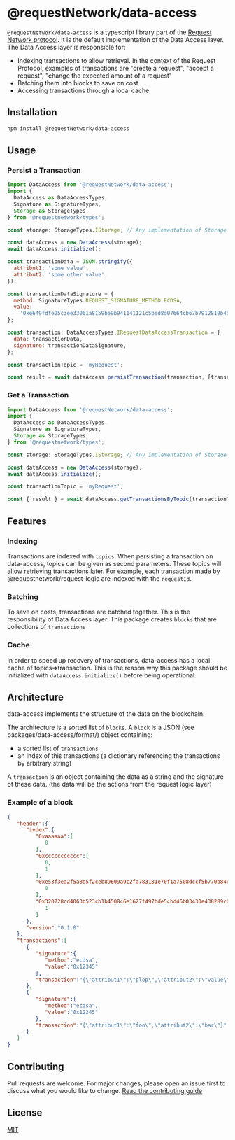 # @requestNetwork/data-access

`@requestNetwork/data-access` is a typescript library part of the [Request Network protocol](https://github.com/RequestNetwork/requestNetwork).
It is the default implementation of the Data Access layer. The Data Access layer is responsible for:

- Indexing transactions to allow retrieval. In the context of the Request Protocol, examples of transactions are "create a request", "accept a request", "change the expected amount of a request"
- Batching them into blocks to save on cost
- Accessing transactions through a local cache

## Installation

```bash
npm install @requestNetwork/data-access
```

## Usage

### Persist a Transaction

```javascript
import DataAccess from '@requestNetwork/data-access';
import {
  DataAccess as DataAccessTypes,
  Signature as SignatureTypes,
  Storage as StorageTypes,
} from '@requestnetwork/types';

const storage: StorageTypes.IStorage; // Any implementation of Storage layer, @requestnetwork/ethereum-storage for example

const dataAccess = new DataAccess(storage);
await dataAccess.initialize();

const transactionData = JSON.stringify({
  attribut1: 'some value',
  attribut2: 'some other value',
});

const transactionDataSignature = {
  method: SignatureTypes.REQUEST_SIGNATURE_METHOD.ECDSA,
  value:
    '0xe649fdfe25c3ee33061a8159be9b941141121c5bed8d07664cb67b7912819b4539841a206636c190178ac58978926dad1fe3637a10b656705b71bda5e187510c1b',
};

const transaction: DataAccessTypes.IRequestDataAccessTransaction = {
  data: transactionData,
  signature: transactionDataSignature,
};

const transactionTopic = 'myRequest';

const result = await dataAccess.persistTransaction(transaction, [transactionTopic]);
```

### Get a Transaction

```javascript
import DataAccess from '@requestNetwork/data-access';
import {
  DataAccess as DataAccessTypes,
  Signature as SignatureTypes,
  Storage as StorageTypes,
} from '@requestnetwork/types';

const storage: StorageTypes.IStorage; // Any implementation of Storage layer, @requestnetwork/ethereum-storage for example

const dataAccess = new DataAccess(storage);
await dataAccess.initialize();

const transactionTopic = 'myRequest';

const { result } = await dataAccess.getTransactionsByTopic(transactionTopic);
```

## Features

### Indexing

Transactions are indexed with `topics`. When persisting a transaction on data-access, topics can be given as second parameters. These topics will allow retrieving transactions later. For example, each transaction made by @requestnetwork/request-logic are indexed with the `requestId`.

### Batching

To save on costs, transactions are batched together. This is the responsibility of Data Access layer. This package creates `blocks` that are collections of `transactions`

### Cache

In order to speed up recovery of transactions, data-access has a local cache of topics=>transaction. This is the reason why this package should be initialized with `dataAccess.initialize()` before being operational.

## Architecture

data-access implements the structure of the data on the blockchain.

The architecture is a sorted list of `blocks`. A `block` is a JSON (see packages/data-access/format/) object containing:

- a sorted list of `transactions`
- an index of this transactions (a dictionary referencing the transactions by arbitrary string)

A `transaction` is an object containing the data as a string and the signature of these data. (the data will be the actions from the request logic layer)

### Example of a block

```JSON
{
   "header":{
      "index":{
         "0xaaaaaa":[
            0
         ],
         "0xccccccccccc":[
            0,
            1
         ],
         "0xe53f3ea2f5a8e5f2ceb89609a9c2fa783181e70f1a7508dccf5b770b846a6a8d":[
            0
         ],
         "0x320728cd4063b523cb1b4508c6e1627f497bde5cbd46b03430e438289c6e1d23":[
            1
         ]
      },
      "version":"0.1.0"
   },
   "transactions":[
      {
         "signature":{
            "method":"ecdsa",
            "value":"0x12345"
         },
         "transaction":"{\"attribut1\":\"plop\",\"attribut2\":\"value\"}"
      },
      {
         "signature":{
            "method":"ecdsa",
            "value":"0x12345"
         },
         "transaction":"{\"attribut1\":\"foo\",\"attribut2\":\"bar\"}"
      }
   ]
}
```

## Contributing

Pull requests are welcome. For major changes, please open an issue first to discuss what you would like to change.
[Read the contributing guide](https://github.com/RequestNetwork/requestNetwork/blob/master/CONTRIBUTING.md)

## License

[MIT](https://github.com/RequestNetwork/requestNetwork/blob/develop-v2/LICENSE)
